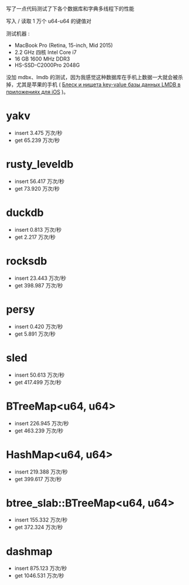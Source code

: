 写了一点代码测试了下各个数据库和字典多线程下的性能

写入 / 读取 1 万个 u64-u64 的键值对

测试机器 :

* MacBook Pro (Retina, 15-inch, Mid 2015)
* 2.2 GHz 四核 Intel Core i7
* 16 GB 1600 MHz DDR3
* HS-SSD-C2000Pro 2048G

没加 mdbx、lmdb 的测试，因为我感觉这种数据库在手机上数据一大就会被杀掉，尤其是苹果的手机 ( [Блеск и нищета key-value базы данных LMDB в приложениях для iOS](https://habr.com/ru/company/vk/blog/480850/) )。

# yakv
* insert 3.475 万次/秒
* get 65.239 万次/秒

# rusty_leveldb
* insert 56.417 万次/秒
* get 73.920 万次/秒

# duckdb
* insert 0.813 万次/秒
* get 2.217 万次/秒

# rocksdb
* insert 23.443 万次/秒
* get 398.987 万次/秒

# persy
* insert 0.420 万次/秒
* get 5.891 万次/秒

# sled
* insert 50.613 万次/秒
* get 417.499 万次/秒

# BTreeMap<u64, u64>
* insert 226.945 万次/秒
* get 463.239 万次/秒

# HashMap<u64, u64>
* insert 219.388 万次/秒
* get 399.617 万次/秒

# btree_slab::BTreeMap<u64, u64>
* insert 155.332 万次/秒
* get 372.324 万次/秒

# dashmap
* insert 875.123 万次/秒
* get 1046.531 万次/秒

